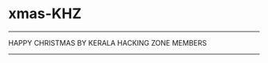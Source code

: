 # xmas-KHZ



_______________________________________________


HAPPY CHRISTMAS BY KERALA HACKING ZONE MEMBERS


_______________________________________________
